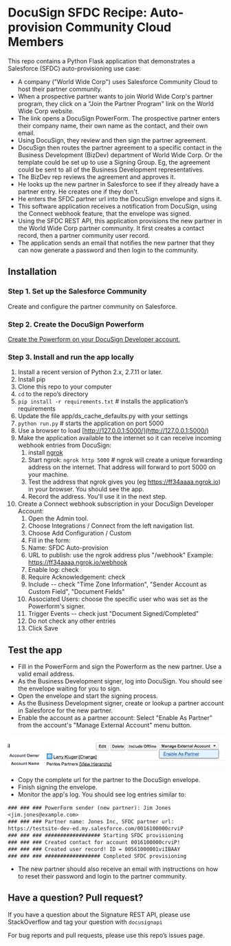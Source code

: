# DocuSign SFDC Recipe: Auto-provision Community Cloud Members

This repo contains a Python Flask application that demonstrates a Salesforce (SFDC) auto-provisioning use case:

* A company ("World Wide Corp") uses Salesforce Community Cloud to host their partner community.
* When a prospective partner wants to join World Wide Corp's partner program, they click on a "Join the Partner Program" link on the World Wide Corp website.
* The link opens a DocuSign PowerForm. The prospective partner enters their company name, their own name as the contact, and their own email.
* Using DocuSign, they review and then sign the partner agreement.
* DocuSign then routes the partner agreement to a specific contact in the Business Development (BizDev) department of World Wide Corp. Or the template could be set up to use a Signing Group. Eg, the agreement could be sent to all of the Business Development representatives.
* The BizDev rep reviews the agreement and approves it. 
* He looks up the new partner in Salesforce to see if they already have a partner entry. He creates one if they don't.
* He enters the SFDC partner url into the DocuSign envelope and signs it.
* This software application receives a notification from DocuSign, using the Connect webhook feature, that the envelope was signed. 
* Using the SFDC REST API, this application provisions the new partner in the World Wide Corp partner community. It first creates a contact record, then a partner community user record.
* The application sends an email that notifies the new partner that they can now generate a password and then login to the community.

## Installation

### Step 1. Set up the Salesforce Community

Create and configure the partner community on Salesforce.

### Step 2. Create the DocuSign Powerform

[Create the Powerform on your DocuSign Developer account.](docs/create_powerform.md)

### Step 3. Install and run the app locally

1. Install a recent version of Python 2.x, 2.7.11 or later.
1. Install pip
1. Clone this repo to your computer
1. `cd` to the repo’s directory
1. `pip install -r requirements.txt` # installs the application’s requirements
1. Update the file app/ds_cache_defaults.py with your settings
1. `python run.py` # starts the application on port 5000
1. Use a browser to load [http://127.0.0.1:5000/](http://127.0.0.1:5000/)
1. Make the application available to the internet so it can receive incoming webhook entries from DocuSign:
   1. install [ngrok](https://ngrok.com)
   1. Start ngrok: `ngrok http 5000`  # ngrok will create a unique forwarding address on the internet. That address will forward to port 5000 on your machine.
   1. Test the address that ngrok gives you (eg https://ff34aaaa.ngrok.io) in your browser. You should see the app.
   1. Record the address. You'll use it in the next step.
1. Create a Connect webhook subscription in your DocuSign Developer Account:
   1. Open the Admin tool.
   1. Choose Integrations / Connect from the left navigation list.
   1. Choose Add Configuration / Custom
   1. Fill in the form:
   1. Name: SFDC Auto-provision
   1. URL to publish: use the ngrok address plus "/webhook" Example: https://ff34aaaa.ngrok.io/webhook
   1. Enable log: check
   1. Require Acknowledgement: check
   1. Include -- check "Time Zone Information", "Sender Account as Custom Field", "Document Fields"
   1. Associated Users: choose the specific user who was set as the Powerform's signer.
   1. Trigger Events -- check just "Document Signed/Completed"
   1. Do not check any other entries
   1. Click Save
   
## Test the app
* Fill in the PowerForm and sign the Powerform as the new partner. Use a valid email address.
* As the Business Development signer, log into DocuSign. You should see the envelope waiting for you to sign.
* Open the envelope and start the signing process. 
* As the Business Development signer, create or lookup a partner account in Salesforce for the new partner. 
* Enable the account as a partner account: Select "Enable As Partner" from the account's "Manage External Account" menu button.

![Enable As Partner](app/static/images/account_enable_as_partner.png)

* Copy the complete url for the partner to the DocuSign envelope.
* Finish signing the envelope.
* Monitor the app's log. You should see log entries similar to:

```
### ### ### PowerForm sender (new partner): Jim Jones <jim.jones@example.com>
### ### ### Partner name: Jones Inc, SFDC partner url: https://testsite-dev-ed.my.salesforce.com/0016100000crviP
### ### ### ################## Starting SFDC provisioning
### ### ### Created contact for account 0016100000crviP!
### ### ### Created user record! ID = 00561000001viIBAAY
### ### ### ################## Completed SFDC provisioning
```

* The new partner should also receive an email with instructions on how to reset their password and login to the partner community.

## Have a question? Pull request?
If you have a question about the Signature REST API, please use StackOverflow and tag your question with `docusignapi`

For bug reports and pull requests, please use this repo’s issues page.
